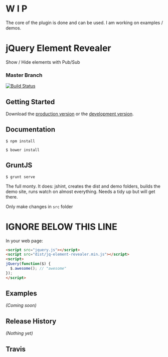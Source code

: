 # W I P
The core of the plugin is done and can be used. I am working on examples / demos. 

# jQuery Element Revealer

Show / Hide elements with Pub/Sub

### Master Branch
[![Build Status](https://travis-ci.org/cleargif/jq-element-revealer.svg?branch=master)](https://travis-ci.org/cleargif/jq-element-revealer)


## Getting Started

Download the [production version][min] or the [development version][max].

[min]: https://raw.githubusercontent.com/cleargif/jq-element-revealer/master/dist/jquery.jq-element-revealer.min.js
[max]: https://raw.githubusercontent.com/cleargif/jq-element-revealer/master/dist/jquery.jq-element-revealer.js



## Documentation
  
    $ npm install

    $ bower install

## GruntJS

    $ grunt serve

The full monty.
It does: jshint, creates the dist and demo folders, builds the demo site, runs watch on almost everything. 
Needs a tidy up but will get there.

Only make changes in `src` folder

# IGNORE BELOW THIS LINE

In your web page:

```html
<script src="jquery.js"></script>
<script src="dist/jq-element-revealer.min.js"></script>
<script>
jQuery(function($) {
  $.awesome(); // "awesome"
});
</script>
```

## Examples
_(Coming soon)_

## Release History
_(Nothing yet)_


## Travis
